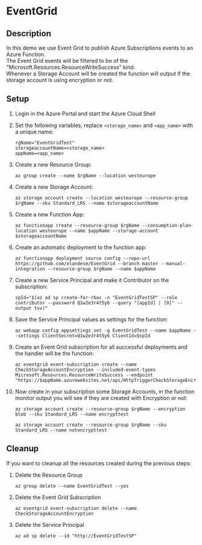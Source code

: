 # EventGrid

## Description 
In this demo we use Event Grid to publish Azure Subscriptions events to an Azure Function.
</BR>
The Event Grid events will be filtered to be of the "Microsoft.Resources.ResourceWriteSuccess" kind. 
</BR>
Whenever a Storage Account will be created the function will output if the storage account is using encryption or not. 

## Setup

1. Login in the Azure Portal and start the Azure Cloud Shell  

2. Set the following variables, replace `<storage_name>` and `<app_name>` with a unique name:

    ```azurecli-interactive
    rgName="EventGridTest"
    storageaccountName=<storage_name>
    appName=<app_name>
    ```

3. Create a new Resource Group:

    ```azurecli-interactive
    az group create --name $rgName --location westeurope
    ```
4. Create a new Storage Account:

    ```azurecli-interactive
    az storage account create --location westeurope --resource-group $rgName --sku Standard_LRS --name $storageaccountName
    ```

5. Create a new Function App:

    ```azurecli-interactive
    az functionapp create --resource-group $rgName --consumption-plan-location westeurope --name $appName --storage-account $storageaccountName
    ```

6. Create an automatic deployment to the function app:

    ```azurecli-interactive
    az functionapp deployment source config --repo-url https://github.com/olandese/EventGrid --branch master --manual-integration --resource-group $rgName --name $appName 
    ```

7. Create a new Service Principal and make it Contributor on the subscription:

    ```azurecli-interactive
    spId="$(az ad sp create-for-rbac -n "EventGridTestSP" --role contributor --password Q1w2e3r4t5y6 --query "[appId] | [0]" --output tsv)"
    ```
8. Save the Service Principal values as settings for the function:

    ```azurecli-interactive
    az webapp config appsettings set -g EventGridTest --name $appName --settings ClientSecret=Q1w2e3r4t5y6 ClientId=$spId 
    ```
9. Create an Event Grid subscription for all successful deployments and the handler will be the function:

    ```azurecli-interactive
    az eventgrid event-subscription create --name CheckStorageAccountEncryption --included-event-types Microsoft.Resources.ResourceWriteSuccess --endpoint "https://$appName.azurewebsites.net/api/HttpTriggerCheckStorageEncryption"
    ``` 

10. Now create in your subscription some Storage Accounts, in the function monitor output you will see if they are created with Encryption or not:

    ```azurecli-interactive
    az storage account create --resource-group $rgName --encryption blob --sku Standard_LRS --name encrypttest

    az storage account create --resource-group $rgName --sku Standard_LRS --name notencrypttest    
    ``` 
## Cleanup 

If you want to cleanup all the resources created during the previous steps:

1. Delete the Resource Group

    ```azurecli-interactive
    az group delete --name EventGridTest --yes
    ``` 

2. Delete the Event Grid Subscription

    ```azurecli-interactive
    az eventgrid event-subscription delete --name CheckStorageAccountEncryption
    ``` 

3. Delete the Service Principal

    ```azurecli-interactive
    az ad sp delete --id "http://EventGridTestSP"
    ``` 
